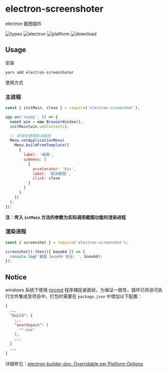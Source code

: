 # electron-screenshoter

electron 截图插件

![types](https://img.shields.io/npm/types/typescript)
![electron](https://img.shields.io/badge/electron-%3E%3D3.0.0-green)
![platform](https://img.shields.io/badge/platform-Mac%20%7C%20Windows-orange)
![download](https://img.shields.io/npm/dt/electron-screenshoter)

## Usage

安装

```shell
yarn add electron-screenshoter
```

使用方式

### 主进程

```js
const { initMain, close } = require('electron-screenshot');

app.on('ready', () => {
  const win = new BrowserWindow();
  initMain(win.webContents);

  // 新增快捷键取消截图
  Menu.setApplicationMenu(
    Menu.buildFromTemplate([
      {
        label: '编辑',
        submenu: [
          {
            accelerator: 'Esc',
            label: '取消截图',
            click: close
          }
        ]
      }
    ])
  );
});
```

**注：传入 `intMain` 方法的参数为实际调用截图功能的渲染进程**

### 渲染进程

```js
const { screenshot } = require('electron-screenshot');

screenshot().then(({ base64 }) => {
  console.log('截图 base64 地址: ', base64);
});
```

## Notice

windows 系统下使用 [nircmd][nircmd] 程序捕捉桌面帧，为保证一致性，插件已将该可执行文件集成至项目中，打包时需要在 `package.json` 中增加以下配置：

```json
{
  ...
  "build": {
    ...
    "asarUnpack": [
      "*.exe"
    ],
    ...
  }
  ...
}
```

详细参见：[electron-builder-doc: Overridable per Platform Options][electron-builder-doc]

[nircmd]: https://www.nirsoft.net/utils/nircmd.html
[electron-builder-doc]: https://www.electron.build/configuration/configuration#overridable-per-platform-options
